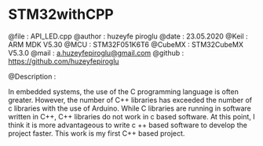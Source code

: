 # STM32withCPP



  @file  			: API_LED.cpp
  @author			: huzeyfe piroglu
  @date  			: 23.05.2020
  @Keil  			: ARM MDK V5.30
  @MCU   			: STM32F051K6T6 
  @CubeMX			: STM32CubeMX V5.3.0
  @mail   			: a.huzeyfepiroglu@gmail.com
  @github 			: https://github.com/huzeyfepiroglu
 
  @Description :
 
  In embedded systems, the use of the C programming language is often greater.
  However, the number of C++ libraries has exceeded the number of c libraries with the use of Arduino.
  While C libraries are running in software written in C++, C++ libraries do not work in c based software.
  At this point, I think it is more advantageous to write c ++ based software to develop the project faster.
  This work is my first C++ based project.
 
